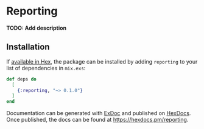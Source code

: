 # Reporting

**TODO: Add description**

## Installation

If [available in Hex](https://hex.pm/docs/publish), the package can be installed
by adding `reporting` to your list of dependencies in `mix.exs`:

```elixir
def deps do
  [
    {:reporting, "~> 0.1.0"}
  ]
end
```

Documentation can be generated with [ExDoc](https://github.com/elixir-lang/ex_doc)
and published on [HexDocs](https://hexdocs.pm). Once published, the docs can
be found at <https://hexdocs.pm/reporting>.

